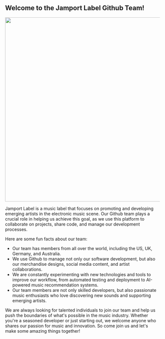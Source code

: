## Welcome to the Jamport Label Github Team!

<p align="center">
  <img align="center" src="https://github.com/JamportLabel/Jamport-Design/blob/383b6940c5774056001ade4c005452ed9f95facb/JamportFullLogo.png" width="600">
</p>

Jamport Label is a music label that focuses on promoting and developing emerging artists in the electronic music scene. Our Github team plays a crucial role in helping us achieve this goal, as we use this platform to collaborate on projects, share code, and manage our development processes.

Here are some fun facts about our team:

- Our team has members from all over the world, including the US, UK, Germany, and Australia.
- We use Github to manage not only our software development, but also our merchandise designs, social media content, and artist collaborations.
- We are constantly experimenting with new technologies and tools to improve our workflow, from automated testing and deployment to AI-powered music recommendation systems.
- Our team members are not only skilled developers, but also passionate music enthusiasts who love discovering new sounds and supporting emerging artists.

We are always looking for talented individuals to join our team and help us push the boundaries of what's possible in the music industry. Whether you're a seasoned developer or just starting out, we welcome anyone who shares our passion for music and innovation. So come join us and let's make some amazing things together!
